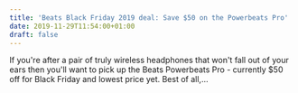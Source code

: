 ```yaml
---
title: 'Beats Black Friday 2019 deal: Save $50 on the Powerbeats Pro'
date: 2019-11-29T11:54:00+01:00
draft: false
---
```


If you're after a pair of truly wireless headphones that won't fall out of your ears then you'll want to pick up the Beats Powerbeats Pro - currently $50 off for Black Friday and lowest price yet. Best of all,…
